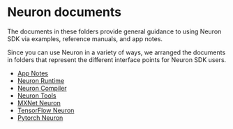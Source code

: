 # Neuron documents 

The documents in these folders provide general guidance to using Neuron SDK via examples, reference manuals, and app notes. 

Since you can use Neuron in a variety of ways, we arranged the documents in folders that represent the different interface points for Neuron SDK users.

* [App Notes](./appnotes/README.md)
* [Neuron Runtime](./neuron-runtime/README.md)
* [Neuron Compiler](./neuron-cc/readme.md)
* [Neuron Tools](./neuron-tools/Readme.md)
* [MXNet Neuron](./mxnet-neuron/readme.md)
* [TensorFlow Neuron](./tensorflow-neuron/readme.md)
* [Pytorch Neuron](./pytorch-neuron/README.md)

